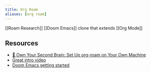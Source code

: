 ```yaml
---
title: Org Roam
aliases: [org roam]
---
```


[[Roam Research]] [[Doom Emacs]] clone that extends [[Org Mode]]

## Resources

- [🧠 Own Your Second Brain: Set Up org-roam on Your Own Machine](https://www.ianjones.us/blog/2020-05-05-doom-emacs/)
- [Great intro video](https://www.youtube.com/watch?v=Lg61ocfxk3c)
- [Doom Emacs getting started](https://github.com/hlissner/doom-emacs/blob/develop/docs/getting_started.org#with-homebrew)
